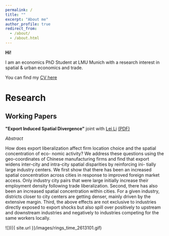 ```yaml
---
permalink: /
title: ""
excerpt: "About me"
author_profile: true
redirect_from: 
  - /about/
  - /about.html
---
```


**Hi!**


I am an economics PhD Student at LMU Munich with a research interest in spatial & urban economics and trade.

You can find my [CV here](https://jonascasper.github.io/files/CV_JC.pdf)

# Research
## Working Papers
**"Export Induced Spatial Divergence"** joint with [Lei Li](https://lei-li-economics.weebly.com/) [(PDF)](https://jonascasper.github.io/files/Casper_Li_2310_SpatialDivergence.pdf)

*Abstract*

How does export liberalization affect firm location choice and the spatial concentration of eco-
nomic activity? We address these questions using the geo-coordinates of Chinese manufacturing
firms and find that export widens inter-city and intra-city spatial disparities by reinforcing ini-
tially large industry centers. We first show that there has been an increased spatial concentration
across cities in response to improved foreign market access. Only industry city pairs that were
large initially increase their employment density following trade liberalization. Second, there
has also been an increased spatial concentration within cities. For a given industry, districts
closer to city centers are getting denser, mainly driven by the extensive margin. Third, the
above effects are not exclusive to industries directly exposed to export shocks but also spill over
positively to upstream and downstream industries and negatively to industries competing for
the same workers locally.

![]({{ site.url }}/images/rings_time_2613101.gif)

